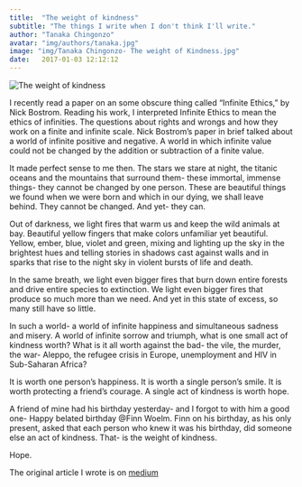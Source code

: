 ```yaml
---
title:  "The weight of kindness"
subtitle: "The things I write when I don't think I'll write."
author: "Tanaka Chingonzo"
avatar: "img/authors/tanaka.jpg"
image: "img/Tanaka Chingonzo- The weight of Kindness.jpg"
date:   2017-01-03 12:12:12
---
```

![The weight of kindness](https://cdn-images-1.medium.com/max/800/1*ceErosd6C4CgPAZSgbt73g.jpeg)

I recently read a paper on an some obscure thing called “Infinite Ethics,” by Nick Bostrom. Reading his work, I interpreted Infinite Ethics to mean the ethics of infinities. The questions about rights and wrongs and how they work on a finite and infinite scale. Nick Bostrom’s paper in brief talked about a world of infinite positive and negative. A world in which infinite value could not be changed by the addition or subtraction of a finite value.

It made perfect sense to me then. The stars we stare at night, the titanic oceans and the mountains that surround them- these immortal, immense things- they cannot be changed by one person. These are beautiful things we found when we were born and which in our dying, we shall leave behind. They cannot be changed. And yet- they can.

Out of darkness, we light fires that warm us and keep the wild animals at bay. Beautiful yellow fingers that make colors unfamiliar yet beautiful. Yellow, ember, blue, violet and green, mixing and lighting up the sky in the brightest hues and telling stories in shadows cast against walls and in sparks that rise to the night sky in violent bursts of life and death.

In the same breath, we light even bigger fires that burn down entire forests and drive entire species to extinction. We light even bigger fires that produce so much more than we need. And yet in this state of excess, so many still have so little.

In such a world- a world of infinite happiness and simultaneous sadness and misery. A world of infinite sorrow and triumph, what is one small act of kindness worth? What is it all worth against the bad- the vile, the murder, the war- Aleppo, the refugee crisis in Europe, unemployment and HIV in Sub-Saharan Africa?

It is worth one person’s happiness. It is worth a single person’s smile. It is worth protecting a friend’s courage. A single act of kindness is worth hope.

A friend of mine had his birthday yesterday- and I forgot to with him a good one- Happy belated birthday @Finn Woelm. Finn on his birthday, as his only present, asked that each person who knew it was his birthday, did someone else an act of kindness.
That- is the weight of kindness.

Hope.

The original article I wrote is on [medium](https://medium.com/@tanakachingonzo/the-weight-of-kindness-6e8c5046304e#.pzlhi1ne5)
